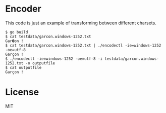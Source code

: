 # Encoder

This code is just an example of transforming between different charsets.

```
$ go build
$ cat testdata/garcon.windows-1252.txt
Gar�on !
$ cat testdata/garcon.windows-1252.txt | ./encodectl -ie=windows-1252 -oe=utf-8
Garçon !
$ ./encodectl -ie=windows-1252 -oe=utf-8 -i testdata/garcon.windows-1252.txt -o outputfile
$ cat outputfile
Garçon !
```

# License

MIT
